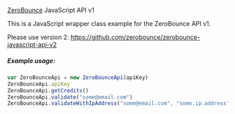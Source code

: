 [ZeroBounce](https://www.zerobounce.net>) JavaScript API v1

This is a JavaScript wrapper class example for the ZeroBounce API v1.

Please use version 2: https://github.com/zerobounce/zerobounce-javascript-api-v2

##### Example usage:

```javascript
var ZeroBounceApi = new ZeroBounceApi(apiKey)
ZeroBounceApi.apiKey
ZeroBounceApi.getCredits()
ZeroBounceApi.validate("some@email.com")
ZeroBounceApi.validateWithIpAddress("some@email.com", "some.ip.address")
```
